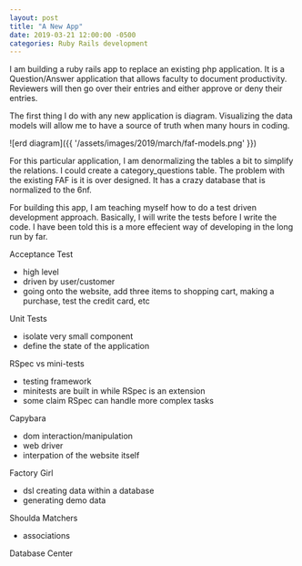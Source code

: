 ```yaml
---
layout: post
title: "A New App"
date: 2019-03-21 12:00:00 -0500
categories: Ruby Rails development
---
```


I am building a ruby rails app to replace an existing php application.
It is a Question/Answer application that allows faculty to document productivity.
Reviewers will then go over their entries and either approve or deny their entries.

The first thing I do with any new application is diagram.
Visualizing the data models will allow me to have a source of truth when many hours in coding.

![erd diagram]({{ '/assets/images/2019/march/faf-models.png' }})

For this particular application, I am denormalizing the tables a bit to simplify the relations.
I could create a category_questions table.
The problem with the existing FAF is it is over designed. It has a crazy database that is normalized to the 6nf.

For building this app, I am teaching myself how to do a test driven development approach.
Basically, I will write the tests before I write the code.
I have been told this is a more effecient way of developing in the long run by far.


Acceptance Test
- high level
- driven by user/customer
- going onto the website, add three items to shopping cart, making a purchase, test the credit card, etc

Unit Tests
- isolate very small component
- define the state of the application

RSpec vs mini-tests
- testing framework
- minitests are built in while RSpec is an extension
- some claim RSpec can handle more complex tasks

Capybara 
- dom interaction/manipulation
- web driver
- interpation of the website itself

Factory Girl
- dsl creating data within a database
- generating demo data

Shoulda Matchers
- associations

Database Center
